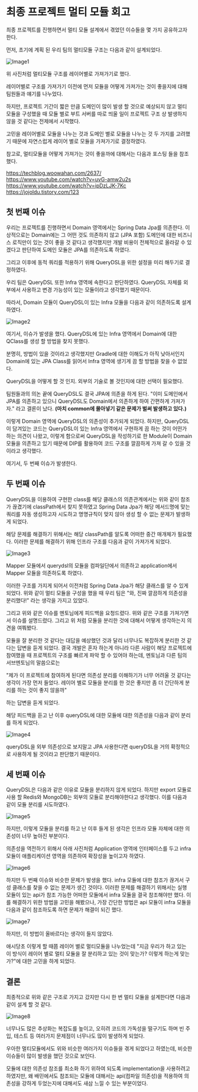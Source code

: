 # 최종 프로젝트 멀티 모듈 회고

최종 프로젝트를 진행하면서 멀티 모듈 설계에서 겪었던 이슈들을 몇 가지 공유하고자 한다.

먼저, 초기에 계획 된 우리 팀의 멀티모듈 구조는 다음과 같이 설계되었다.

![Image1](https://github.com/bombo-dev/Learning-code/blob/main/project-multimodule/image/image_1.png)

위 사진처럼 멀티모듈 구조를 레이어별로 가져가기로 했다.

레이어별로 구조를 가져가기 이전에 먼저 모듈을 어떻게 가져가는 것이 좋을지에 대해 팀원들과 얘기를 나누었다.

하지만, 프로젝트 기간이 짧은 만큼 도메인이 많이 발생 할 것으로 예상되지 않고 멀티 모듈을 구성했을 때 모듈 별로 부트 서버를 따로 띄울 일이 프로젝트 구조 상 발생하지 않을 것 같다는 전제에서 시작했다.

고민을 레이어별로 모듈을 나누는 것과 도메인 별로 모듈을 나누는 것 두 가지를 고려했기 때문에 자연스럽게 레이어 별로 모듈을 가져가기로 결정하였다.

참고로, 멀티모듈을 어떻게 가져가는 것이 좋을까에 대해서는 다음과 포스팅 들을 참조했다.

https://techblog.woowahan.com/2637/  
https://www.youtube.com/watch?v=uvG-amw2u2s  
https://www.youtube.com/watch?v=ipDzLJK-7Kc  
https://jojoldu.tistory.com/123  

## 첫 번째 이슈

우리는 프로젝트를 진행하면서 Domain 영역에서는 Spring Data Jpa를 의존한다.
이상적으로는 Domain에는 그 어떤 것도 의존하지 않고 (JPA 포함) 도메인에 대한 비즈니스 로직만이 있는 것이 좋을 것 같다고 생각했지만 개발 비용이 전체적으로 올라갈 수 있겠다고 판단하여 도메인 모듈은 JPA를 의존하도록 하였다.

그리고 이후에 동적 쿼리를 적용하기 위해 QueryDSL을 위한 설정을 미리 해두기로 결정하였다.

우리 팀은 QueryDSL 또한 Infra 영역에 속한다고 판단하였다.
QueryDSL 자체를 외부에서 사용하고 변경 가능성이 있는 모듈이라고 생각했기 때문이다.

따라서, Domain 모듈이 QueryDSL이 있는 Infra 모듈을 다음과 같이 의존하도록 설계하였다.

![Image2](https://github.com/bombo-dev/Learning-code/blob/main/project-multimodule/image/image_2.png)

여기서, 이슈가 발생을 했다. QueryDSL에 있는 Infra 영역에서 Domain에 대한 QClass를 생성 할 방법을 찾지 못했다.

분명히, 방법이 있을 것이라고 생각했지만 Gradle에 대한 이해도가 아직 낮아서인지 Domain에 있는 JPA Class를 읽어서 Infra 영역에 생기게 끔 할 방법을 찾을 수 없었다.

QueryDSL을 어떻게 할 것 인지. 외부의 기술로 볼 것인지에 대한 선택이 필요했다.

팀원들과의 의논 끝에 QueryDSL도 결국 JPA에 의존을 하게 된다. "이미 도메인에서 JPA를 의존하고 있으니 QueryDSL도 Domain에서 의존하게 하여 간편하게 가져가자." 라고 결론이 났다. **(마치 common에 몰아넣기 같은 문제가 벌써 발생하고 있다.)**

이렇게 Domain 영역에 QueryDSL의 의존성이 추가되게 되었다. 
하지만, QueryDSL이 담겨있는 코드는 QueryDSL이 있는 Infra 영역에서 구현하게 끔 하는 것이 어떤가 하는 의견이 나왔고, 이렇게 함으로써 QueryDSL을 작성하기로 한 Module이 Domain 모듈을 의존하고 있기 때문에 DIP를 활용하여 코드 구조를 깔끔하게 가져 갈 수 있을 것이라고 생각했다.

여기서, 두 번째 이슈가 발생한다.

## 두 번째 이슈

QueryDSL을 이용하여 구현한 class를 해당 클래스의 의존관계에서는 위와 같이 참조가 끊겼기에 classPath에서 찾지 못하였고 Spring Data Jpa가 해당 메서드명에 맞는 쿼리를 자동 생성하고자 시도하고 명명규칙이 맞지 않아 생성 할 수 없는 문제가 발생하게 되었다.

해당 문제를 해결하기 위해서는 해당 classPath를 알도록 어떠한 중간 매개체가 필요했다.
이러한 문제를 해결하기 위해 인프라 구조를 다음과 같이 가져가게 되었다.

![Image3](https://github.com/bombo-dev/Learning-code/blob/main/project-multimodule/image/image_3.png)

Mapper 모듈에서 querydsl의 모듈을 컴파일단에서 의존하고 application에서 Mapper 모듈을 의존하도록 하였다.

이러한 구조를 가지게 되어서 이전처럼 Spring Data Jpa가 해당 클래스를 알 수 있게 되었다. 위와 같이 멀티 모듈을 구성을 했을 때 우리 팀은 "와, 진짜 깔끔하게 의존성을 분리했다!" 라는 생각을 가지고 있었다.

그리고 위와 같은 이슈를 멘토님에게 피드백을 요청드렸다. 위와 같은 구조를 가져가면서 이슈를 설명드렸다. 그리고 위 처럼 모듈을 분리한 것에 대해서 어떻게 생각하는지 의견을 여쭤봤다.

모듈을 잘 분리한 것 같다는 대답을 예상했던 것과 달리 너무나도 복잡하게 분리한 것 같다는 답변을 듣게 되었다. 결국 개발은 혼자 하는게 아니라 다른 사람이 해당 프로젝트에 참여했을 때 프로젝트의 구조를 빠르게 파악 할 수 있어야 하는데, 멘토님과 다른 팀의 서브멘토님의 말씀으로는

"제가 이 프로젝트에 참여하게 된다면 의존성 분리를 이해하기가 너무 어려울 것 같다는 생각이 가장 먼저 들었다. 레이어 별로 모듈을 분리를 한 것은 좋지만 좀 더 간단하게 분리를 하는 것이 좋지 않을까"

하는 답변을 듣게 되었다.

해당 피드백을 듣고 난 이후 queryDSL에 대한 모듈에 대한 의존성을 다음과 같이 분리를 하게 되었다.

![Image4](https://github.com/bombo-dev/Learning-code/blob/main/project-multimodule/image/image_4.png)

queryDSL을 외부 의존성으로 보지말고 JPA 사용한다면 queryDSL을 거의 확정적으로 사용하게 될 것이라고 판단했기 때문이다.

## 세 번째 이슈

QueryDSL은 다음과 같은 이유로 모듈을 분리하지 않게 되었다. 하지만 export 모듈로 사용 할 Redis와 MongoDB는 외부의 모듈로 분리해야한다고 생각했다.
이를 다음과 같이 모듈 분리를 시도하였다.

![Image5](https://github.com/bombo-dev/Learning-code/blob/main/project-multimodule/image/image_5.png)

하지만, 이렇게 모듈을 분리를 하고 난 이후 들게 된 생각은 인프라 모듈 자체에 대한 의존성이 너무 높아진 부분이다.

의존성을 역전하기 위해서 아래 사진처럼 Application 영역에 인터페이스를 두고 infra 모듈이 애플리케이션 영역을 의존하여 확장성을 높이고자 하였다.

![Image6](https://github.com/bombo-dev/Learning-code/blob/main/project-multimodule/image/image_6.png)

하지만 두 번째 이슈와 비슷한 문제가 발생을 했다. 
infra 모듈에 대한 참조가 끊겨서 구성 클래스를 찾을 수 없는 문제가 생긴 것이다. 이러한 문제를 해결하기 위해서는 실행 모듈이 있는 api가 참조 가능한 어떠한 모듈에서 infra 모듈을 결국 참조해야만 했다. 
이를 해결하기 위한 방법을 고민을 해봤으나, 가장 간단한 방법은 api 모듈이 infra 모듈을 다음과 같이 참조하도록 하면 문제가 해결이 되긴 했다.

![Image7](https://github.com/bombo-dev/Learning-code/blob/main/project-multimodule/image/image_7.png)

하지만, 이 방법이 올바르다는 생각이 들지 않았다.

애시당초 이렇게 할 때쯤 레이어 별로 멀티모듈을 나누었는데 "지금 우리가 하고 있는 이 방식이 레이어 별로 멀티 모듈을 잘 분리하고 있는 것이 맞는가? 이렇게 하는게 맞는가?"에 대한 고민을 하게 되었다.

## 결론

최종적으로 위와 같은 구조로 가지고 갔지만 다시 한 번 멀티 모듈을 설계한다면 다음과 같이 설계 할 것 같다.

![Image8](https://github.com/bombo-dev/Learning-code/blob/main/project-multimodule/image/image_8.png)

너무나도 많은 추상화는 복잡도를 높이고, 오히려 코드의 가독성을 떨구기도 하며 빈 주입, 테스트 등 여러가지 문제점이 너무나도 많이 발생하게 되었다.

우아한 멀티모듈에서도 위와 비슷한 여러가지 이슈들을 겪게 되었다고 하였는데, 비슷한 이슈들이 많이 발생을 했던 것으로 보인다.

모듈에 대한 의존성 참조를 최소화 하기 위하여 되도록 implementation을 사용하려고 하였지만, 왜 배민에서도 참조되는 모듈에 대해서는 api(컴파일 의존성)을 적용하여 의존성을 강하게 두었는지에 대해서도 새삼 느낄 수 있는 부분이었다.
